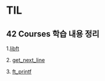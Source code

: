# TIL
## 42 Courses 학습 내용 정리
1.[libft][libftlink]

[libftlink]: https://github.com/kshim1208/TIL/tree/main/42Courses/libft
2. [get_next_line][gnllink]

[gnllink]: https://github.com/kshim1208/TIL/tree/main/42Courses/get_next_line
3. [ft_printf][ft_pflink]

[ft_pflink]: https://github.com/kshim1208/TIL/tree/main/42Courses/libft 
